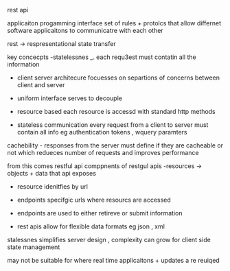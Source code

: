rest api

applicaiton progamming interface
set of rules + protolcs that allow differnet software applicaitons
to communicatre with each other 

rest -> respresentational state transfer

key concecpts 
-statelessnes _. each requ3est must contatin all the information

- client server architecure focuesses on separtions of concerns between client and server

- uniform interface serves to decouple
- resource based each resource is accessd with standard http methods

- stateless communication every request from a client to server must contain all info eg authentication tokens , wquery paramters

cachebility - responses from the server must define if they are cacheable or not
which redueces number of requests and improves performance

from this comes restful api
comppnents of restgul apis 
-resources -> objects + data that api exposes

- resource idenitfies by url
- endpoints specifgic urls where resourcs are accessed

- endpoints are used to either retireve or submit information

- rest apis allow for flexible data formats
eg json , xml

stalessnes simplifies server design , complexity can grow for client side state management

may not be suitable for where real time applicaitons + updates a re reuiqed
